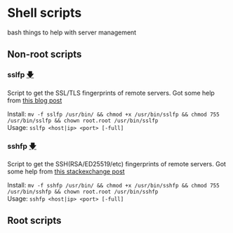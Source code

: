 # Shell scripts
bash things to help with server management

## Non-root scripts
### sslfp [🡇](https://raw.githubusercontent.com/berrythesoftwarecodeprogrammar/shell-scripts/master/sslfp)
Script to get the SSL/TLS fingerprints of remote servers. Got some help from [this blog post](https://mikaela.info/english/2015/02/24/znc160-ssl.html)

Install: `mv -f sslfp /usr/bin/ && chmod +x /usr/bin/sslfp && chmod 755 /usr/bin/sslfp && chown root.root /usr/bin/sslfp`  
Usage: `sslfp <host|ip> <port> [-full]`  

### sshfp [🡇](https://raw.githubusercontent.com/berrythesoftwarecodeprogrammar/shell-scripts/master/sshfp)
Script to get the SSH(RSA/ED25519/etc) fingerprints of remote servers. Got some help from [this stackexchange post](https://unix.stackexchange.com/questions/126908/get-ssh-server-key-fingerprint)

Install: `mv -f sshfp /usr/bin/ && chmod +x /usr/bin/sshfp && chmod 755 /usr/bin/sshfp && chown root.root /usr/bin/sshfp`  
Usage: `sshfp <host|ip> <port> [-full]`  

## Root scripts
